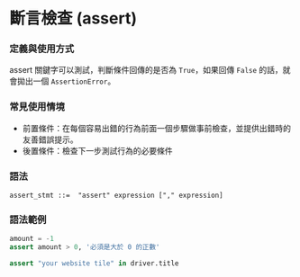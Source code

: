 # 斷言檢查 (assert)

### 定義與使用方式

assert 關鍵字可以測試，判斷條件回傳的是否為 `True`，如果回傳 `False` 的話，就會拋出一個 `AssertionError`。

### 常見使用情境

- 前置條件：在每個容易出錯的行為前面一個步驟做事前檢查，並提供出錯時的友善錯誤提示。
- 後置條件：檢查下一步測試行為的必要條件

### 語法

```
assert_stmt ::=  "assert" expression ["," expression]
```

### 語法範例

```py
amount = -1
assert amount > 0, '必須是大於 0 的正數'
```

```py
assert "your website tile" in driver.title
```
